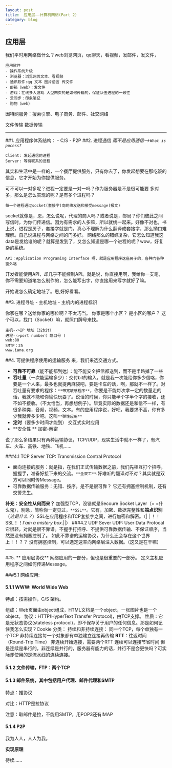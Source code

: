 ```yaml
---
layout: post
title:  应用层——计算机网络(Part 2)
category: blog
---
```

## 应用层
我们平时用网络做什么？web浏览网页，qq聊天，看视频，发邮件，发文件，

	应用软件
	- 操作系统升级
	- 浏览器：浏览网页文本、看视频
	- 通讯软件:qq 文本 图片语言 传文件
	- 邮箱（web）：发文件
	- 游戏：在线多人游戏 大型网页的是如何传输的，保证队伍进程的一致性
	- 云同步：印象笔记
	- 购物（web）

因特网服务：搜索引擎、电子商务、邮件、社交网络

文件传输 数据传输

---
##1. 应用程序体系结构：
	- C/S
	- P2P
##2. 进程通信
*而不是应用通信-->`What is pocess?`*

	Client: 发起通信的进程
	Server: 等待联系的进程
其实和生活中是一样的，一个餐厅提供服务，只有你去了，你发起想要在那吃饭的信息，它才开始为你提供服务。

可不可以一对多呢？进程一定要是一对一吗？作为服务器是不是很可能要
多对多，那么是怎么实现的呢？是有多个进程吗？

	每一个进程通过socket(套接字)向网络发送和接受message(报文)

socket就像是，恩，怎么说呢，代理的商人吗？或者说是，邮局？你们彼此之间写信时，为你们传递信。因为有需求的人多嘛，所以就统一起来。好像不对也，书上说，进程是房子，套接字就是门，真心不理解为什么翻译成套接字，那么拗口难理解。自己说进程与网络之间的门多好。
	网络那么的错综复杂，它怎么知道我这data是发给谁的呢？就算是发到了，又怎么知道是哪一个进程的呢？wow，好复杂的系统。
		
	API：Application Programing Interface 啊，就是应用程序这座房子的，各种门各种窗外咯
	
开发者能使用API，却几乎不能控制API。就是说，你直接用啊，我给你一支笔，你不需要知道笔怎么制作的，怎么能写出字，你直接用来写字就好了嘛。

开始说怎么确定地址了。恩,好好看看。

##3. 进程寻址
	- 主机地址
	- 主机内的进程标识
	
你家在哪？送给你家的哪位啊？不太巧当。
	你家是哪个小区？
	是小区的哪户？
	这个可以，找门（Socket）嘛，就照门牌号来找。

	主机-->IP 地址（32bit）
	进程-->port number( 端口号 )
	web:80
	SMTP：25
	www.iana.org

##4. 可提供程序使用的运输服务
来，我们来选交通方式。
- **可靠不可靠**（能不能都到达）：能不能安全把信都送到，而不是半路掉了一些
- **吞吐量**（一次能运输多少）：交付bit的输入，就是我一次能给你多少信咯，你要是一个人来，最多也就提两麻袋吧，要是卡车的话，啊，那就不一样了。对吞吐量有要求的程序：`**带宽敏感程序**`，你要是不能每次拿一定的数量走的话，我就不能和你愉快玩耍了。说话的时候，你只能半个字半个字的接收，还不如不接收。（不太恰当，再想想例子）。毕竟实际的数据还是和信不一样，有很多种类，音频，视频，文本。有的应用程序说，好吧，我要求不高，你有多少我就传多少吧。这叫`**弹性应用**`
- **定时**（要多少时间才能到）
		 交互式实时应用
- **安全性 **
	加密-解密

说了那么多结果只有两种运输协议，TCP/UDP，现实生活中就不一样了，有汽车、火车、高铁、地铁、飞机......


###4.1 TCP Server
TCP: Transmission Contral Protocol
- 面向连接的服务：就是指，在我们正式传输数据之前，我们先相互打个招呼，握握手，准备好接下来的交流。`**全双工**`:好难听的翻译对不对？其实就是双方可以同时传Message。
- 可靠数据传输服务：无错、按序。是不是很可靠？
 它还有拥塞控制机制，还有交警先生。
		
**补充：安全性从何而来？**
加强型TCP，没错就是Secoure Socket Layer（= =什么鬼），别急，简称你一定见过，`**SSL**`。它有，加密、数据完整性和**端点识别**（*这是什么？*）SSL在应用程序和TCP套接字之间，进行加密和解密。（| | ！！SSL！！*I'am a mistery box.*||）
###4.2 UDP Sever
UDP: User Data Protocal
它很轻，对就是很不靠谱。不握手打招呼、不提供可靠数据传输、不保证顺序，当然更没有拥塞控制了。
如此不靠谱的运输协议，为什么还会存在这个世界上！！？？
没有拥塞控制，可以选定速率向网络层注入数据。（这又是在干嘛）

---
##5. ** 应用层协议**
网络应用的一部分，但也是很重要的一部分。
定义主机应用程序之间如何传递Message。

###5.1 网络应用:
#### 5.1.1 WWW: World Wide Web
特点：按需操作，C/S 架构。

组成：Web页面由object组成，HTML文档是一个object，一张图片也是一个object。
协议：HTTP(HyperText Transfer Protocol)，由TCP支撑。
性质：它是无状态协议(stateless protocol)，即不保存关于用户的任何信息。那是如何记住我怎么实现？Cookie
分类：
持续和非持续连接：
同一个TCP，每个单独有一个TCP
非持续连接每一个对象都有单独建立连接再传输
**RTT**：往返时间（Round-Trip Time）
	非连续开始连接，需要两个RTT
	连续可以连接节省时间
	但是连续是串行的，非连续是并行的，服务器有能力的话，并行不是会更快吗？可实际却使用的是流水线的连续连接。
#### 5.1.2 文件传输，**FTP**：两个TCP
#### 5.1.3 邮件系统，其中包括用户代理、邮件代理和**SMTP**
特点：推协议

对比：HTTP是拉协议

注意：取邮件是拉，不能用SMTP，用POP3还有IMAP 
#### 5.1.4 P2P
我为人人，人人为我。

**实现原理**

待续......
